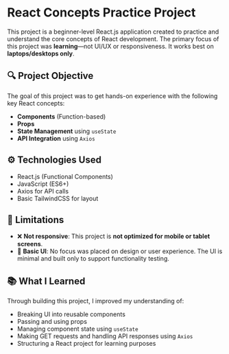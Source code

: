 # React Concepts Practice Project

This project is a beginner-level React.js application created to practice and understand the core concepts of React development. The primary focus of this project was **learning**—not UI/UX or responsiveness. It works best on **laptops/desktops only**.

## 🔍 Project Objective

The goal of this project was to get hands-on experience with the following key React concepts:
- **Components** (Function-based)
- **Props**
- **State Management** using `useState`
- **API Integration** using `Axios`

## ⚙️ Technologies Used

- React.js (Functional Components)
- JavaScript (ES6+)
- Axios for API calls
- Basic TailwindCSS for layout

## 🚫 Limitations

- ❌ **Not responsive**: This project is **not optimized for mobile or tablet screens**.
- 🎨 **Basic UI**: No focus was placed on design or user experience. The UI is minimal and built only to support functionality testing.

## 📚 What I Learned

Through building this project, I improved my understanding of:
- Breaking UI into reusable components
- Passing and using props
- Managing component state using `useState`
- Making GET requests and handling API responses using `Axios`
- Structuring a React project for learning purposes


